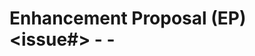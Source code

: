 # Enhancement Proposal (EP) <issue#> - <YYYY-MM-DD> - <title>

## Table of Contents

- [Summary](#summary)
- [Motivation](#motivation)
    - [Goals/Pain](#goals)
    - [Non-Goals](#non-goals)
- [Proposal](#proposal)
    - [User Experience](#user-experience)
    - [Implementation Details/Notes/Constraints](#implementation-detailsnotesconstraints)
    - [Risks and Mitigations](#risks-and-mitigations)
    - [Alternatives](#alternatives)
- [Future Improvements](#future-improvements)

## Summary

- Provide a one-paragraph description of the expected change here.

## Context

- Link to any previous issues, RFCs, discussions, or briefs.
- Link to any ongoing or future work relevant to this change.

## Motivation

### Goals/Pain

- List work that is assumed to be done in the scope of this enhancement.
- Mention problems solve by this enhancement.

### Non-goals

- List work that is entirely out of the scope of this enhancement. Use this to define EP borders to keep work focused.
- All planned future enhancements should be listed in one of the following blocks - Future Improvements.

## Proposal

### User Experience

- Explain your change as if you were describing it to end-users.
- Explain the way users are supposed to use Dex with the proposed enhancement.

### Implementation Details/Notes/Constraints

- Explain your change as if you were at a development team meeting (give more technical and implementation details).
- When possible, demonstrate with pseudo-code, not text.
- Be specific. Be opinionated. Avoid ambiguity.

### Risks and Mitigations

- Mention all expected risks and migrations in detail here.
- Do not forget to mention if the proposed enhancement is a breaking change.

### Alternatives

- What other approaches have been considered, and why did you not choose them?
- What happens if this enhancement will never be accepted and implemented?

## Future Improvements

- List any future improvements.
